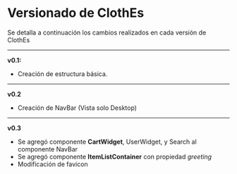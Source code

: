 # Versionado de ClothEs
Se detalla a continuación los cambios realizados en cada versión de ClothEs

---

**v0.1:**
- Creación de estructura básica.

---

**v0.2**
- Creación de NavBar (Vista solo Desktop)


---

**v0.3**
- Se agregó componente **CartWidget**, UserWidget, y Search al componente NavBar
- Se agregó componente **ItemListContainer** con propiedad *greeting*
- Modificación de favicon
